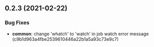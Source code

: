## 0.2.3 (2021-02-22)


### Bug Fixes

* **common**: change 'whatch' to 'watch' in job watch error message (c9b1d963a4fbe2539610446a22b1a5a93c73e9c7)



